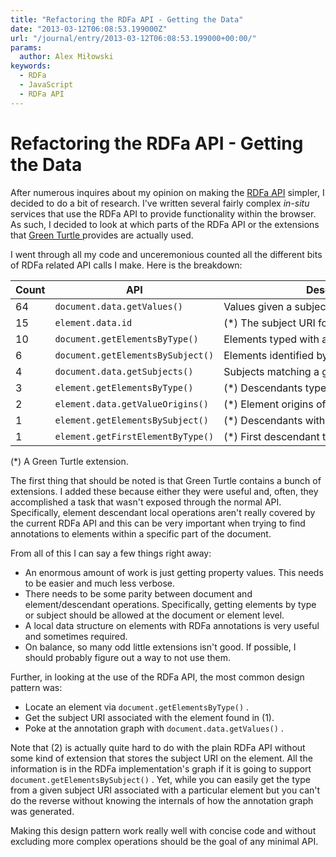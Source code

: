 ```yaml
---
title: "Refactoring the RDFa API - Getting the Data"
date: "2013-03-12T06:08:53.199000Z"
url: "/journal/entry/2013-03-12T06:08:53.199000+00:00/"
params:
  author: Alex Miłowski
keywords:
  - RDFa
  - JavaScript
  - RDFa API
---
```



# Refactoring the RDFa API - Getting the Data

After numerous inquires about my opinion on making the [RDFa API](http://www.w3.org/TR/rdfa-api/) simpler, I decided to do a bit of research. I've written several fairly complex *in-situ* services that use the RDFa API to provide functionality within the browser. As such, I decided to look at which parts of the RDFa API or the extensions that [Green Turtle ](https://code.google.com/p/green-turtle/) provides are actually used.

I went through all my code and unceremonious counted all the different bits of RDFa related API calls I make. Here is the breakdown:

<table>
         <thead>
	    <tr>
	      <th colspan="1" nowrap="none" rowspan="1">Count</th>
	      <th colspan="1" nowrap="none" rowspan="1">API</th>
	      <th colspan="1" nowrap="none" rowspan="1">Description</th>
	    </tr>
	  </thead>
         <tbody>
	    <tr>
	      <td colspan="1" nowrap="none" rowspan="1">64</td>
	      <td colspan="1" nowrap="none" rowspan="1"><code>document.data.getValues()</code></td>
	      <td colspan="1" nowrap="none" rowspan="1">Values given a subject and property URI.</td>
	    </tr>
	    <tr>
	      <td colspan="1" nowrap="none" rowspan="1">15</td>
	      <td colspan="1" nowrap="none" rowspan="1"><code>element.data.id</code></td>
	      <td colspan="1" nowrap="none" rowspan="1">(*) The subject URI for an
                  element.</td>
	    </tr>
	    <tr>
	      <td colspan="1" nowrap="none" rowspan="1">10</td>
	      <td colspan="1" nowrap="none" rowspan="1"><code>document.getElementsByType()</code></td>
	      <td colspan="1" nowrap="none" rowspan="1">Elements typed with a specific URI.</td>
	    </tr>
	    <tr>
	      <td colspan="1" nowrap="none" rowspan="1">6</td>
	      <td colspan="1" nowrap="none" rowspan="1"><code>document.getElementsBySubject()</code></td>
	      <td colspan="1" nowrap="none" rowspan="1">Elements identified by a specific subject.</td>
	    </tr>
	    <tr>
	      <td colspan="1" nowrap="none" rowspan="1">4</td>
	      <td colspan="1" nowrap="none" rowspan="1"><code>document.data.getSubjects()</code></td>
	      <td colspan="1" nowrap="none" rowspan="1">Subjects matching a given property and value.</td>
	    </tr>
	    <tr>
	      <td colspan="1" nowrap="none" rowspan="1">3</td>
	      <td colspan="1" nowrap="none" rowspan="1"><code>element.getElementsByType()</code></td>
	      <td colspan="1" nowrap="none" rowspan="1">(*) Descendants typed with a specific
                  URI.</td>
	    </tr>
	    <tr>
	      <td colspan="1" nowrap="none" rowspan="1">2</td>
	      <td colspan="1" nowrap="none" rowspan="1"><code>element.data.getValueOrigins()</code></td>
	      <td colspan="1" nowrap="none" rowspan="1">(*) Element origins of specific
                  property values.</td>
	    </tr>
	    <tr>
	      <td colspan="1" nowrap="none" rowspan="1">1</td>
	      <td colspan="1" nowrap="none" rowspan="1"><code>element.getElementsBySubject()</code></td>
	      <td colspan="1" nowrap="none" rowspan="1">(*) Descendants with a specific
                  subject.</td>
	    </tr>
	    <tr>
	      <td colspan="1" nowrap="none" rowspan="1">1</td>
	      <td colspan="1" nowrap="none" rowspan="1"><code>element.getFirstElementByType()</code></td>
	      <td colspan="1" nowrap="none" rowspan="1">(*) First descendant typed with a
                  specific URI.</td>
	    </tr>
	  </tbody>
      </table>


(*) A Green Turtle extension.

The first thing that should be noted is that Green Turtle contains a bunch of extensions. I added these because either they were useful and, often, they accomplished a task that wasn't exposed through the normal API.  Specifically, element descendant local operations aren't really covered by the current RDFa API and this can be very important when trying to find annotations to elements within a specific part of the document.

From all of this I can say a few things right away:

  * An enormous amount of work is just getting property values.  This needs to be easier and much less verbose.
  * There needs to be some parity between document and element/descendant operations. Specifically, getting elements by type or subject should be allowed at the document or element level.
  * A local data structure on elements with RDFa annotations is very useful and sometimes required.
  * On balance, so many odd little extensions isn't good.  If possible, I should probably figure out a way to not use them.

Further, in looking at the use of the RDFa API, the most common design pattern was:

  * Locate an element via `document.getElementsByType()` .
  * Get the subject URI associated with the element found in (1).
  * Poke at the annotation graph with `document.data.getValues()` .

Note that (2) is actually quite hard to do with the plain RDFa API without some kind of extension that stores the subject URI on the element.  All the information is in the RDFa implementation's graph if it is going to support  `document.getElementsBySubject()` .  Yet, while you can easily get the type from a given subject URI associated with a particular element but you can't do the reverse without knowing the internals of how the annotation graph was generated.

Making this design pattern work really well with concise code and without excluding more complex operations should be the goal of any minimal API.

